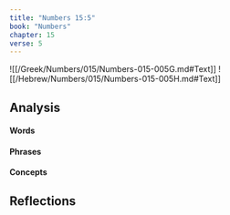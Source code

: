 ```yaml
---
title: "Numbers 15:5"
book: "Numbers"
chapter: 15
verse: 5
---
```

![[/Greek/Numbers/015/Numbers-015-005G.md#Text]]
![[/Hebrew/Numbers/015/Numbers-015-005H.md#Text]]

## Analysis

#### Words

#### Phrases

#### Concepts

## Reflections
